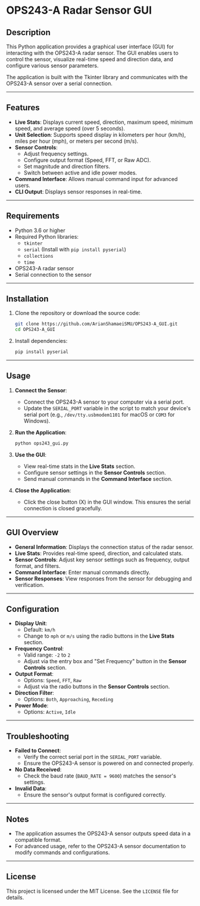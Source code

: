 
# OPS243-A Radar Sensor GUI

## Description
This Python application provides a graphical user interface (GUI) for interacting with the OPS243-A radar sensor. The GUI enables users to control the sensor, visualize real-time speed and direction data, and configure various sensor parameters.

The application is built with the Tkinter library and communicates with the OPS243-A sensor over a serial connection.

---

## Features
- **Live Stats**: Displays current speed, direction, maximum speed, minimum speed, and average speed (over 5 seconds).
- **Unit Selection**: Supports speed display in kilometers per hour (km/h), miles per hour (mph), or meters per second (m/s).
- **Sensor Controls**:
  - Adjust frequency settings.
  - Configure output format (Speed, FFT, or Raw ADC).
  - Set magnitude and direction filters.
  - Switch between active and idle power modes.
- **Command Interface**: Allows manual command input for advanced users.
- **CLI Output**: Displays sensor responses in real-time.

---

## Requirements
- Python 3.6 or higher
- Required Python libraries:
  - `tkinter`
  - `serial` (Install with `pip install pyserial`)
  - `collections`
  - `time`
- OPS243-A radar sensor
- Serial connection to the sensor

---

## Installation
1. Clone the repository or download the source code:
   ```bash
   git clone https://github.com/ArianShamaeiSMU/OPS243-A_GUI.git
   cd OPS243-A_GUI
   ```
2. Install dependencies:
   ```bash
   pip install pyserial
   ```

---

## Usage
1. **Connect the Sensor**:
   - Connect the OPS243-A sensor to your computer via a serial port.
   - Update the `SERIAL_PORT` variable in the script to match your device's serial port (e.g., `/dev/tty.usbmodem1101` for macOS or `COM3` for Windows).

2. **Run the Application**:
   ```bash
   python ops243_gui.py
   ```

3. **Use the GUI**:
   - View real-time stats in the **Live Stats** section.
   - Configure sensor settings in the **Sensor Controls** section.
   - Send manual commands in the **Command Interface** section.

4. **Close the Application**:
   - Click the close button (X) in the GUI window. This ensures the serial connection is closed gracefully.

---

## GUI Overview
- **General Information**: Displays the connection status of the radar sensor.
- **Live Stats**: Provides real-time speed, direction, and calculated stats.
- **Sensor Controls**: Adjust key sensor settings such as frequency, output format, and filters.
- **Command Interface**: Enter manual commands directly.
- **Sensor Responses**: View responses from the sensor for debugging and verification.

---

## Configuration
- **Display Unit**:
  - Default: `km/h`
  - Change to `mph` or `m/s` using the radio buttons in the **Live Stats** section.
- **Frequency Control**:
  - Valid range: `-2` to `2`
  - Adjust via the entry box and "Set Frequency" button in the **Sensor Controls** section.
- **Output Format**:
  - Options: `Speed`, `FFT`, `Raw`
  - Adjust via the radio buttons in the **Sensor Controls** section.
- **Direction Filter**:
  - Options: `Both`, `Approaching`, `Receding`
- **Power Mode**:
  - Options: `Active`, `Idle`

---

## Troubleshooting
- **Failed to Connect**:
  - Verify the correct serial port in the `SERIAL_PORT` variable.
  - Ensure the OPS243-A sensor is powered on and connected properly.
- **No Data Received**:
  - Check the baud rate (`BAUD_RATE = 9600`) matches the sensor's settings.
- **Invalid Data**:
  - Ensure the sensor's output format is configured correctly.

---

## Notes
- The application assumes the OPS243-A sensor outputs speed data in a compatible format.
- For advanced usage, refer to the OPS243-A sensor documentation to modify commands and configurations.

---

## License
This project is licensed under the MIT License. See the `LICENSE` file for details.
